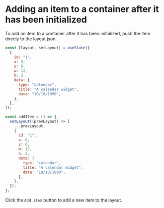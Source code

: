 # Adding an item to a container after it has been initialized

To add an item to a container after it has been initialized, push the item direcly to the layout json.

```jsx
const [layout, setLayout] = useState([
  {
    id: "1",
    x: 0,
    y: 0,
    w: 12,
    h: 2,
    data: {
      type: "calendar",
      title: "A calendar widget",
      data: "10/10/1990",
    },
  },
]);

const addItem = () => {
  setLayout((prevLayout) => [
    ...prevLayout,
    {
      id: "1",
      x: 0,
      y: 0,
      w: 12,
      h: 2,
      data: {
        type: "calendar",
        title: "A calendar widget",
        data: "10/10/1990",
      },
    },
  ]);
};
```

Click the `Add item` button to add a new item to the layout.

<div ref="el"></div>

<script setup>
import { createElement } from 'react'
import { createRoot } from 'react-dom/client'
import { ref, onMounted } from 'vue'
import AddingItem from '../../../components/react/AddingItem.jsx'

const el = ref()
onMounted(() => {
  const root = createRoot(el.value)
  root.render(createElement(AddingItem, {}, null))
})
</script>

